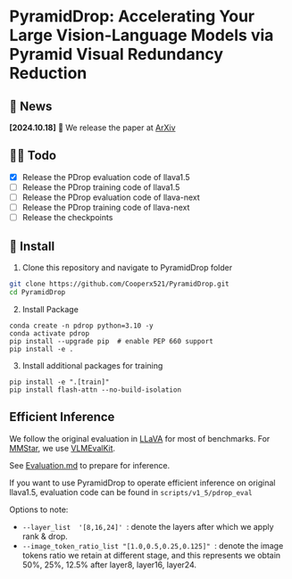 # PyramidDrop: Accelerating Your Large Vision-Language Models via Pyramid Visual Redundancy Reduction

## 🎯 News

**[2024.10.18]** 🚀 We release the paper at [ArXiv]()

## 👨‍💻 Todo

- [x] Release the PDrop evaluation code of llava1.5
- [ ] Release the PDrop training code of llava1.5
- [ ] Release the PDrop evaluation code of llava-next
- [ ] Release the PDrop training code of llava-next
- [ ] Release the checkpoints 

## 🔧 Install

1. Clone this repository and navigate to PyramidDrop folder
```bash
git clone https://github.com/Cooperx521/PyramidDrop.git
cd PyramidDrop
```

2. Install Package
```Shell
conda create -n pdrop python=3.10 -y
conda activate pdrop
pip install --upgrade pip  # enable PEP 660 support
pip install -e .
```

3. Install additional packages for training
```
pip install -e ".[train]"
pip install flash-attn --no-build-isolation
```

## Efficient Inference

We follow the original evaluation in [LLaVA](https://github.com/haotian-liu/LLaVA) for most of benchmarks. For [MMStar](https://github.com/MMStar-Benchmark/MMStar), we use [VLMEvalKit](https://github.com/open-compass/VLMEvalKit). 

See [Evaluation.md](https://github.com/haotian-liu/LLaVA/blob/main/docs/Evaluation.md) to prepare for inference. 

If you want to use PyramidDrop to operate efficient inference on original llava1.5, evaluation code can be found in ```scripts/v1_5/pdrop_eval```

Options to note:

- `--layer_list  '[8,16,24]' `: denote the layers after which we apply rank & drop.
- `--image_token_ratio_list "[1.0,0.5,0.25,0.125]" `: denote the image tokens ratio we retain at different stage, and this represents we obtain 50%, 25%, 12.5% after layer8, layer16, layer24.